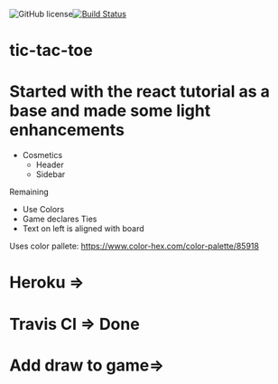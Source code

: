 ![GitHub license](https://img.shields.io/badge/license-MIT-blue.svg)[![Build Status](https://travis-ci.com/ZackBorton/tic-tac-toe.svg?token=jZNcj1bJUCyLgrR7QyUU&branch=master)](https://travis-ci.com/ZackBorton/tic-tac-toe)

# tic-tac-toe

# Started with the react tutorial as a base and made some light enhancements
* Cosmetics
    * Header
    * Sidebar

Remaining
* Use Colors
* Game declares Ties
* Text on left is aligned with board

Uses color pallete: https://www.color-hex.com/color-palette/85918

# Heroku => 
# Travis CI => Done
# Add draw to game=> 